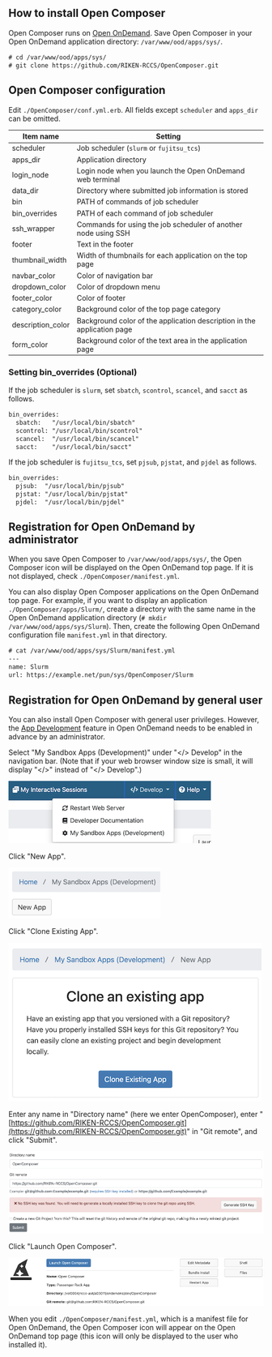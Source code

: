 ## How to install Open Composer
Open Composer runs on [Open OnDemand](https://openondemand.org/).
Save Open Composer in your Open OnDemand application directory: `/var/www/ood/apps/sys/`.

```
# cd /var/www/ood/apps/sys/
# git clone https://github.com/RIKEN-RCCS/OpenComposer.git
```

## Open Composer configuration
Edit `./OpenComposer/conf.yml.erb`.
All fields except `scheduler` and `apps_dir` can be omitted.

| Item name | Setting |
| ---- | ---- |
| scheduler | Job scheduler (`slurm` or `fujitsu_tcs`) |
| apps_dir | Application directory |
| login_node | Login node when you launch the Open OnDemand web terminal |
| data_dir | Directory where submitted job information is stored |
| bin | PATH of commands of job scheduler |
| bin_overrides | PATH of each command of job scheduler |
| ssh_wrapper | Commands for using the job scheduler of another node using SSH |
| footer | Text in the footer |
| thumbnail_width | Width of thumbnails for each application on the top page |
| navbar_color | Color of navigation bar |
| dropdown_color | Color of dropdown menu |
| footer_color | Color of footer |
| category_color | Background color of the top page category |
| description_color | Background color of the application description in the application page |
| form_color | Background color of the text area in the application page |

### Setting bin_overrides (Optional)
If the job scheduler is `slurm`, set `sbatch`, `scontrol`, `scancel`, and `sacct` as follows.

```
bin_overrides:
  sbatch:   "/usr/local/bin/sbatch"
  scontrol: "/usr/local/bin/scontrol"
  scancel:  "/usr/local/bin/scancel"
  sacct:    "/usr/local/bin/sacct"
```

If the job scheduler is `fujitsu_tcs`, set `pjsub`, `pjstat`, and `pjdel` as follows.

```
bin_overrides:
  pjsub:  "/usr/local/bin/pjsub"
  pjstat: "/usr/local/bin/pjstat"
  pjdel:  "/usr/local/bin/pjdel"
```

## Registration for Open OnDemand by administrator
When you save Open Composer to `/var/www/ood/apps/sys/`, the Open Composer icon will be displayed on the Open OnDemand top page.
If it is not displayed, check `./OpenComposer/manifest.yml`.

You can also display Open Composer applications on the Open OnDemand top page.
For example, if you want to display an application `./OpenComposer/apps/Slurm/`,
create a directory with the same name in the Open OnDemand application directory (`# mkdir /var/www/ood/apps/sys/Slurm`).
Then, create the following Open OnDemand configuration file `manifest.yml` in that directory.

```
# cat /var/www/ood/apps/sys/Slurm/manifest.yml
---
name: Slurm
url: https://example.net/pun/sys/OpenComposer/Slurm
```

## Registration for Open OnDemand by general user
You can also install Open Composer with general user privileges.
However, the [App Development](https://osc.github.io/ood-documentation/latest/how-tos/app-development/enabling-development-mode.html) feature in Open OnDemand needs to be enabled in advance by an administrator.

Select "My Sandbox Apps (Development)" under "</> Develop" in the navigation bar. (Note that if your web browser window size is small, it will display "</>" instead of "</> Develop".)

![Navbar](img/navbar.png)

Click "New App".

![New App](img/newapp.png)

Click "Clone Existing App".

![Clone an existing app](img/clone.png)

Enter any name in "Directory name" (here we enter OpenComposer), enter "[https://github.com/RIKEN-RCCS/OpenComposer.git](https://github.com/RIKEN-RCCS/OpenComposer.git)" in "Git remote", and click "Submit".

![New repository](img/new_repo.png)

Click "Launch Open Composer".

![Bundle Install](img/bundle.png)

When you edit `./OpenComposer/manifest.yml`, which is a manifest file for Open OnDemand, the Open Composer icon will appear on the Open OnDemand top page (this icon will only be displayed to the user who installed it).

